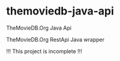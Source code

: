 # themoviedb-java-api
TheMovieDB.Org Java Api

TheMovieDB.Org RestApi Java wrapper

!!! This project is incomplete !!!
